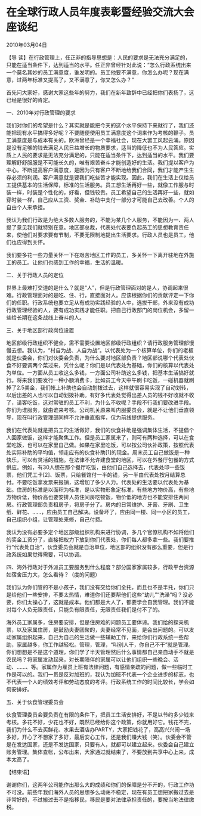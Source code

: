 # 在全球行政人员年度表彰暨经验交流大会座谈纪

2010年03月04日

【导 读】在行政管理上，任正非的指导思想是：人民的要求是无法充分满足的，只能在适当条件下，达到适当的水平。任正非曾经针对此说：“怎么行政系统出来一个莫名其妙的员工满意度，谁发明的。员工他要不满意，你怎么办呢？现在满意，过两年标准又提高了，又不满意了，你又怎么办？”

首先问大家好，感谢大家这些年的努力，我们在新年致辞中已经把你们表扬了，这已经是很好的肯定。

一、2010年对行政管理的要求

我们对你们的希望是什么？其实就是能把今天的这个水平保持下来就行了，我们还能把现有水平搞得多好呢？不要随便使用员工满意度这个词来作为考核的鞭子。员工满意度是与成本有关的。欧洲曾经是一个幸福社会，现在大罢工风起云涌。原因是没有足够的钱去满足人民日益增长的物质要求，适当的降低也不为人民答应。实质上人民的要求是无法充分满足的，只能在适当条件下，达到适当的水平。我们要理解舒舒服服是不可能长久的，唯有艰苦奋斗才能创造好的生活。我们提以客户为中心，不断提高客户满意度，是因为只有客户不断地给我们合同，我们才能产生生存必须的利润。客户满意就是要我们吃些苦才能实现。因此，我们在生活上仅给员工提供基本的生活保障，标准的生活服务。员工想生活再好一些，就像工作服与时装一样，时装是个性化的，好看，但钱较贵。员工希望自己的生活再好一些，就如穿时装一样，自己应从工资、奖金、补助中支付一部分才可能自己去改善。个人的自由个人来承担。

我认为我们行政是为绝大多数人服务的，不能为某几个人服务，不能因为一、两人提了意见我们就特别在意。地区部总裁，代表处代表要负起员工的思想教育责任来，使他们对要求要有节制，不要无限制地提出生活要求。行政人员也是员工，他们也应得到关怀。

我们要多花一些力量关怀一下在艰苦地区工作的员工，多关怀一下离开驻地在外施工的员工。让他们也感到工作的幸福，生活的温暖。

二、关于行政人员的定位

世界上最难打交道的是什么？就是“人”，但是行政管理面对的是人，协调起来很难。行政管理面对的是吃、住、行，直接面对人。应该根据你们的贡献评定一下你们的任职。行政系统也要立足从有成功实践经验的人中，选拔干部，外来没有成功行政管理经验的人，要有成功实践才能任职。把自己行政部门的岗位机会，多留一些给长期在这条战线上奋斗的人。

三、关于地区部行政岗位设置

地区部级行政组织不健全，需不需要设置地区部级行政组织？请行政服务管理部慢慢去想。我认为，“村自为战、人自为战”。以代表处为一个核算单位，你们的老板就是伙委会，你们对伙委会负责，为什么要对地区部负责？地区部说哪个代表处伙食不好要调两个菜过来，凭什么呢？你们是以代表处为基础，你们的核算以代表处为单位。一方面从员工收这么多钱，一方面公司补助这么多钱，把基本生活搞好就行。将来我们要发行一种小额消费卡，比如员工今天中午刷卡吃饭，一碰机器就刷掉了2.5美金，我们帐上补助也会自动划拨过去，这样就很容易实现了自动划转，以后出差的人也可以自动划拨补助。有好多代表处觉得出差人员的钱不好收就不收了，请客吃饭，这对常驻的员工不利，为什么不收呢？手段不行我们要改进手段。你们为谁服务，就由谁来考核。公司机关原来叫内服委员会，就是不让他们垂直领导，现在叫行政管理部同样不允许垂直指挥，仅为前线提供服务。

我们在代表处就是把员工的生活做好，我们的伙食补助是强调集体生活，不提倡个人回家做饭，这样才能聚焦工作。但是员工家属来了，则可有两种选择，可以在食堂吃饭，也可以在家里自己做。如果在家里吃饭，可以按公司伙补政策，按照代表处实际补助的平均值，领走应有的伙食补助\[1\]的现金。周末员工自己做饭是一种快乐，可以有灵活的措施。在法律不允许建食堂的地区，可以在外餐厅包餐的方式供应。例如，有30人想在那个餐厅吃饭，由他们自己选择去，代表处印一些饭票，他们凭工卡\[2\]、饭票，只给餐馆付一半的钱，另一半由代表处按月结算总付。不要吃饭拿发票来报销，这增加了多少人力。代表处的生活要以代表处为基础。住房的标准是以面积为标准，是以实物形象定标准，有些地方物价高，有些地方物价低，物价高也要安排人员住间房吃顿饭，物价低的地方也不能安排住两间房。行政管理部负责租房子，将房子分了。房内的日常维护、牙膏、牙刷、卫生纸、鲜花、……，应由员工自己解决。设备坏了，应由同一楼、同一小区的员工，自己组织小组，让管理处来修，自己付费。

我认为没有必要多定个地区部级组织机构来进行协调，多几个官僚机构不如将他们的奖金工资分了，直接把权力下放到你们代表处，你们每人都多拿一些。我们要推行“代表处自治”，伙食委员会就是自治单位，地区部的组织没有那么重要，但是行政系统如果觉得需要，可以协调。

四、海外行政对于外派员工要服务到什么程度？部分国家家属较多，行政平台资源如宿舍压力大，怎么看待？（度的问题）

我们认为你们管的不是小孩子，我们没有交给你们全托，而且也不是半托，你们只是给他们一些安排，不要太热情，难道你们还要帮他们这些“幼儿”“洗澡”吗？没必要，你们太操心了，这就是成本。他们都是大人了，都要学会自我管理。我们不能对每个人负无限责任，只能负有限责任，无限责任我们是付不了的。

海外员工家属多，住房要安排，但是住房难的问题员工要体谅。我们给的探亲机票，以及家属住房，是鼓励夫妻团聚的，夫妻经常不见面，是会出问题的。可以发动家属组织起来，自己为自己的生活做一些辅助工作，来给你们行政系统一些帮助，家属越多，你工作越轻松。管理，管理，“叫别人干，你自己不干”就是管理。你们想想是不是这个道理，你们学了半天管理然后什么事情都自己亲自动手不就是农民吗？将家属发动起来，对长期陪伴的家属可以让他们组织一些晚会、活动、……、等。家属作为雇员上班有法律问题，有感情亲疏的问题，做一些临时工作是可以的。我们一贯是反对加班的，我认为加班不代表一个企业进步的标志，也不代表一个人的绩效考评和劳动态度的考评。行政系统工作的时间比较长，学会如何安排好。

五、关于伙食管理委员会

伙食管理委员会要负责在有限的条件下，把员工生活安排好，不是以节约多少钱来考核。多花不好，少花也不好，既然已经给你这个政策，你就用好它。钱花不完，我们为什么不去买鲜花、水果去酒店办PARTY，大家把钱花了，高高兴兴闹一场多好，开心了不想家了多好，最后安心工作，还是我们赚大钱（笑）。伙委会不管是在发达国家，还是不发达国家，只要有人，就都可以建立起来。伙委会自己建立账务管理。集体查帐，公布出来，大家通过就结束了，不要放到共享中心上来，成本太高了。

【结束语】

谢谢你们，这两年公司能作出那么大的成绩和你们的保障是分不开的，行政工作功不可没。前些年我们海外人员的思想多么动荡不稳定，现在有员工想把家搬过去是非常好的，不过搬过去不是指移民，移民是要对法律承担责任的，要按当地法律缴税。

